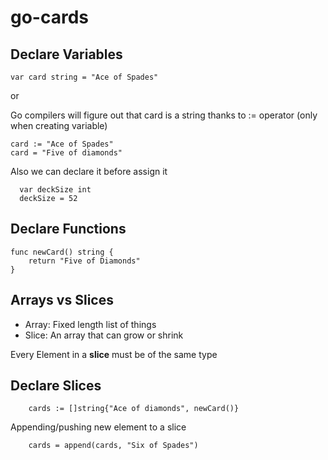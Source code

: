 # go-cards

## Declare Variables

```
var card string = "Ace of Spades"

```

or

Go compilers will figure out that card is a string thanks to := operator (only when creating variable)

```
card := "Ace of Spades"
card = "Five of diamonds"
```

Also we can declare it before assign it

```
  var deckSize int
  deckSize = 52
```

## Declare Functions

```
func newCard() string {
	return "Five of Diamonds"
}
```

## Arrays vs Slices

- Array: Fixed length list of things
- Slice: An array that can grow or shrink

Every Element in a <b>slice</b> must be of the same type

## Declare Slices

```
	cards := []string{"Ace of diamonds", newCard()}
```

Appending/pushing new element to a slice

```
	cards = append(cards, "Six of Spades")
```
